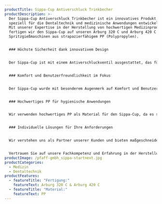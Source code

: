 ```yaml
---
productTitle: Sippa-Cup Antiverschluck Trinkbecher
productDescription: >-
  Der Sippa-Cup Antiverschluck Trinkbecher ist ein innovatives Produkt, das
  speziell für die Dentaltechnik und medizinische Anwendungen entwickelt wurde.
  Mit unserer Expertise in der Herstellung von hochwertigen Medizinprodukten
  fertigen wir den Sippa-Cup auf unseren Arburg 320 C und Arburg 420 C
  Spritzgießmaschinen aus strapazierfähigem PP (Polypropylen).


  ### Höchste Sicherheit dank innovativem Design


  Der Sippa-Cup ist mit einem Antiverschluckventil ausgestattet, das für höchste Sicherheit beim Trinken sorgt. Das innovative Design ermöglicht es dem Benutzer, sicher und kontrolliert Flüssigkeiten einzunehmen, ohne das Risiko des Verschluckens zu erhöhen. Dies ist besonders wichtig in der Dentaltechnik und Medizin, wo Patienten während der Behandlung oft in liegender Position sind.


  ### Komfort und Benutzerfreundlichkeit im Fokus


  Der Sippa-Cup wurde mit besonderem Augenmerk auf Komfort und Benutzerfreundlichkeit entwickelt. Das ergonomische Design und die rutschfeste Oberfläche gewährleisten eine sichere Handhabung, sowohl für den Patienten als auch für das medizinische Fachpersonal. Der Trinkbecher ist leicht zu reinigen und für den Mehrfachgebrauch geeignet.


  ### Hochwertiges PP für hygienische Anwendungen


  Wir verwenden hochwertiges PP als Material für den Sippa-Cup, da es sich durch seine ausgezeichneten hygienischen Eigenschaften auszeichnet. PP ist leicht zu reinigen, beständig gegenüber Chemikalien und verträglich mit den üblichen Sterilisationsmethoden. Dadurch erfüllt der Sippa-Cup die hohen Anforderungen an Hygiene und Sicherheit in der Dentaltechnik und Medizin.


  ### Individuelle Lösungen für Ihre Anforderungen


  Wir verstehen uns als Partner unserer Kunden und bieten maßgeschneiderte Lösungen, die den spezifischen Anforderungen und Bedürfnissen gerecht werden. Gemeinsam entwickeln wir innovative Produkte, die den medizinischen Standards entsprechen und den Komfort und die Sicherheit der Patienten verbessern.


  Vertrauen Sie auf unsere Fachkompetenz und Erfahrung in der Herstellung von Medizinprodukten. Der Sippa-Cup Antiverschluck Trinkbecher ist ein Ergebnis unserer kontinuierlichen Forschung und Entwicklung, um die bestmöglichen Lösungen für die Dentaltechnik und Medizin zu bieten. Ihre Zufriedenheit und das Wohlbefinden Ihrer Patienten sind unser höchstes Ziel.
productImage: /pfaff-gmbh_sippa-startnext.jpg
productCategories:
  - Medizin
  - Dentaltechnik
productFeatures:
  - featureTitle: "Fertigung:"
    featureText: Arburg 320 C & Arburg 420 C
  - featureTitle: "Material:"
    featureText: P﻿P
---
```

